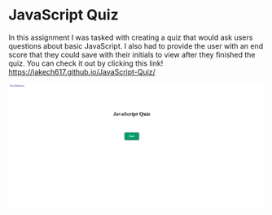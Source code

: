 # JavaScript Quiz

In this assignment I was tasked with creating a quiz that would ask users questions about basic JavaScript. I also had to provide the user with an end score that they could save with their initials to view after they finished the quiz. You can check it out by clicking this link! https://jakech617.github.io/JavaScript-Quiz/

![](assets/images/screenshot.png)
